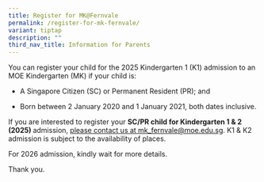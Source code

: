 ```yaml
---
title: Register for MK@Fernvale
permalink: /register-for-mk-fernvale/
variant: tiptap
description: ""
third_nav_title: Information for Parents
---
```

<p>You can register your child for the 2025 Kindergarten 1 (K1) admission
to an MOE Kindergarten (MK) if your child is:</p>
<ul data-tight="true" class="tight">
<li>
<p>A Singapore Citizen (SC) or Permanent Resident (PR); and</p>
</li>
<li>
<p>Born between 2 January 2020 and 1 January 2021, both dates inclusive.</p>
</li>
</ul>
<p>If you are interested to register your <strong>SC/PR child for Kindergarten 1 &amp; 2</strong>  <strong>(2025) </strong>admission,
<a href="mailto:mk_fernvale@moe.edu.sg?subject=Registration%20interest%20for%20MK%40Fernvale" rel="noopener noreferrer nofollow" target="_blank">please contact us at mk_fernvale@moe.edu.sg</a>. K1 &amp; K2 admission
is subject to the availability of places.</p>
<p>For 2026 admission, kindly wait for more details.</p>
<p></p>
<p>Thank you.</p>
<p></p>
